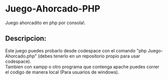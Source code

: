 # Juego-Ahorcado-PHP
Juego ahorcadito en php por consola!.

<h2>Descripcion:</h2> 
Este juego puedes probarlo desde codespace con el comando "php Juego-Ahorcado.php" (debes tenerlo en un repositorio 
propio para usar codespace).<br>
Tambien con xampp o otro programa que contenga apache puedes correr el codigo de manera local (Para usuarios de windows).

